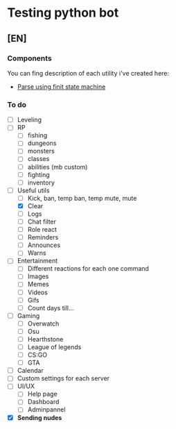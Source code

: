 
# Testing python bot

## [EN]

### Components

You can fing description of each utility i've created here:

- [Parse using finit state machine](docs/mds/parser.md)

### To do

- [ ] Leveling
- [ ] RP
  - [ ] fishing
  - [ ] dungeons
  - [ ] monsters
  - [ ] classes
  - [ ] abilities (mb custom)
  - [ ] fighting
  - [ ] inventory
- [ ] Useful utils
  - [ ] Kick, ban, temp ban, temp mute, mute
  - [X] Clear
  - [ ] Logs
  - [ ] Chat filter
  - [ ] Role react
  - [ ] Reminders
  - [ ] Announces
  - [ ] Warns
- [ ] Entertainment
  - [ ] Different reactions for each one command
  - [ ] Images
  - [ ] Memes
  - [ ] Videos
  - [ ] Gifs
  - [ ] Count days till...
- [ ] Gaming
  - [ ] Overwatch
  - [ ] Osu
  - [ ] Hearthstone
  - [ ] League of legends
  - [ ] CS:GO
  - [ ] GTA
- [ ] Calendar
- [ ] Custom settings for each server
- [ ] UI/UX
  - [ ] Help page
  - [ ] Dashboard
  - [ ] Adminpannel
- [X] **Sending nudes**
